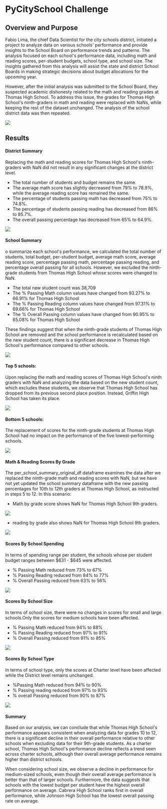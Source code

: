 # PyCitySchool Challenge

## Overview and Purpose
Fabio Lima, the chief Data Scientist for the city schools district, initiated a project to analyze data on various schools' performance and provide insights to the School Board on performance trends and patterns. The analysis focused on each school's performance data, including math and reading scores, per-student budgets, school type, and school size. The insights gathered from this analysis will assist the state and district School Boards in making strategic decisions about budget allocations for the upcoming year.

However, after the initial analysis was submitted to the School Board, they suspected academic dishonesty related to the math and reading grades at Thomas High School. To address this issue, the grades for Thomas High School's ninth-graders in math and reading were replaced with NaNs, while keeping the rest of the dataset unchanged. The analysis of the school district data was then repeated.

![ ](Reports/NaN_scores.JPG)


## Results

#### District Summary
Replacing the math and reading scores for Thomas High School's ninth-graders with NaN did not result in any significant changes at the district level. 

- The total number of students and budget remains the same.
- The average math score has slightly decreased from 79% to 78.9%, while the average reading score has remained the same.
- The percentage of students passing math has decreased from 75% to 74.8%.
- The percentage of students passing reading has decreased from 86% to 85.7%. 
- The overall passing percentage has decreased from 65% to 64.9%.

![ ](Reports/district_summary.JPG)


#### School Summary
o summarize each school's performance, we calculated the total number of students, total budget, per-student budget, average math score, average reading score, percentage passing math, percentage passing reading, and percentage overall passing for all schools. However, we excluded the ninth-grade students from Thomas High School whose scores were changed to NaN.

- The total new student count was 38,709
- The % Passing Math column values have changed from 93.27% to 66.91% for Thomas High School
- The % Passing Reading column values have changed from 97.31% to 69.66% for Thomas High School
- The % Overall Passing column values have changed from 90.95% to 65.08% for Thomas High School

These findings suggest that when the ninth-grade students of Thomas High School are removed and the school performance is recalculated based on the new student count, there is a significant decrease in Thomas High School's performance compared to other schools.

![ ](Reports/school_summary.JPG)

#### Top 5 schools:

Upon replacing the math and reading scores of Thomas High School's ninth graders with NaN and analyzing the data based on the new student count, which excludes these students, we observe that Thomas High School has dropped from its previous second place position. Instead, Griffin High School has taken its place.

![ ](Reports/top_5_schools.JPG)

#### Bottom 5 schools:

The replacement of scores for the ninth-grade students at Thomas High School had no impact on the performance of the five lowest-performing schools.

![ ](Reports/botton_5_schools.JPG)

#### Math & Reading Scores By Grade

The per_school_summary_original_df dataframe examines the data after we replaced the ninth-grade math and reading scores with NaN, but we have not yet updated the school summary dataframe with the new passing percentages for 10th to 12th graders at Thomas High School, as instructed in steps 5 to 12. In this scenario:

- Math by grade score shows NaN for Thomas High School 9th graders.

![ ](Reports/math_by_grade.JPG)

- reading by grade also shows NaN for Thomas High School 9th graders.

![ ](Reports/reading_by_grade.JPG)

#### Scores By School Spending

In terms of spending range per student, the schools whose per student budget ranges between $631 - $645 were affected.

- % Passing Math reduced from 73% to 67% 
- % Passing Reading reduced from 84% to 77% 
- % Overall Passing reduced from 63% to 56%

![ ](Reports/spending_range.JPG)

#### Scores By School Size

In terms of school size, there were no changes in scores for small and large schools.Only the scores for medium schools have been affected.

- % Passing Math reduced from 94% to 88%
- % Passing Reading reduced from 97% to 91% 
- % Overall Passing reduced from 91% to 85%

![ ](Reports/school_size.JPG)

#### Scores By School Type

In terms of school type, only the scores at Charter level have been affected while the District level remains unchanged.

- %Passing Math reduced from 94% to 90%
- % Passing reading reduced from 97% to 93%
- % overall Passing reduced from 90% to 87%

![ ](Reports/school_type.JPG)

#### Summary

Based on our analysis, we can conclude that while Thomas High School's performance appears consistent when analyzing data for grades 10 to 12, there is a significant decline in their overall performance relative to other schools when excluding data for their 9th-grade students. As a charter school, Thomas High School's performance decline reflects a trend seen across charter schools, although their overall average performance remains higher than district schools. 

When considering school size, we observe a decline in performance for medium-sized schools, even though their overall average performance is better than that of larger schools. Furthermore, the data suggests that schools with the lowest budget per student have the highest overall performance on average. Cabrera High School ranks first in overall performance, while Johnson High School has the lowest overall passing rate on average.





